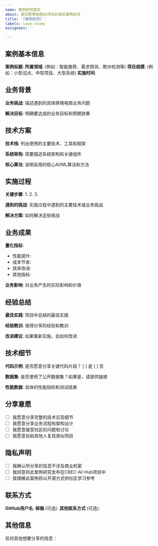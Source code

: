 ```yaml
---
name: 案例研究提交
about: 提交跨境电商AI项目的真实案例研究
title: '[案例研究] '
labels: case-study
assignees: ''

---
```


## 案例基本信息

**案例标题**: 
**所属领域**: (例如：智能推荐、需求预测、欺诈检测等)
**项目规模**: (例如：小型试点、中型项目、大型系统)
**实施时间**: 

## 业务背景

**业务挑战**: 
描述遇到的具体跨境电商业务问题

**解决目标**: 
明确要达成的业务目标和预期效果

## 技术方案

**技术栈**: 
列出使用的主要技术、工具和框架

**系统架构**: 
简要描述系统架构和关键组件

**核心算法**: 
说明采用的核心AI/ML算法和方法

## 实施过程

**关键步骤**: 
1. 
2. 
3. 

**遇到的挑战**: 
实施过程中遇到的主要技术或业务挑战

**解决方案**: 
如何解决这些挑战

## 业务成果

**量化指标**: 
- 性能提升: 
- 成本节省: 
- 效率改进: 
- 其他指标: 

**业务影响**: 
对业务产生的实际影响和价值

## 经验总结

**最佳实践**: 
项目中总结的最佳实践

**经验教训**: 
值得分享的经验和教训

**改进建议**: 
如果重新实施，会如何改进

## 技术细节

**代码示例**: 
是否愿意分享关键代码片段？ [ ] 是 [ ] 否

**数据集**: 
是否使用了公开数据集？如果是，请提供链接

**性能数据**: 
具体的性能指标和测试结果

## 分享意愿

- [ ] 我愿意分享完整的技术实现细节
- [ ] 我愿意分享业务流程和架构设计
- [ ] 我愿意接受社区的问题和讨论
- [ ] 我愿意协助其他人复现类似项目

## 隐私声明

- [ ] 我确认所分享的信息不涉及商业机密
- [ ] 我同意将此案例研究发布在CBEC-AI-Hub项目中
- [ ] 我理解此案例将以开源方式供社区学习参考

## 联系方式

**GitHub用户名**: 
**邮箱** (可选): 
**其他联系方式** (可选): 

## 其他信息

任何其他想要分享的信息：
